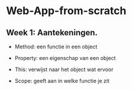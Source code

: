 # Web-App-from-scratch

## Week 1: Aantekeningen.

- Method: een functie in een object

- Property: een eigenschap van een object

- This: verwijst naar het object wat ervoor

- Scope: geeft aan in welke functie je zit